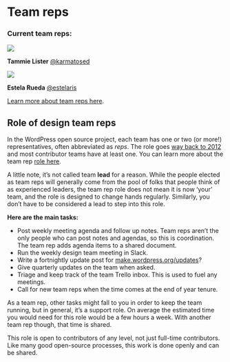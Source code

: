 # Team reps

### Current team reps:

![](https://gravatar.com/avatar/ca7d4273a689cdbf524d8332771bb1ca?d=mystery)

**Tammie Lister** [@karmatosed](https://profiles.wordpress.org/karmatosed)

![](https://secure.gravatar.com/avatar/c83b6e2dbfdf8d80923dc45c16042e10?s=100&d=mm&r=g)

**Estela Rueda** [@estelaris](https://profiles.wordpress.org/estelaris/)

[Learn more about team reps here](https://make.wordpress.org/updates/team-reps/).

## Role of design team reps

In the WordPress open source project, each team has one or two (or more!) representatives, often abbreviated as *reps*. The role goes [way back to 2012](https://make.wordpress.org/updates/team-reps/) and most contributor teams have at least one. You can learn more about the team rep [role here](https://make.wordpress.org/updates/team-reps/).

A little note, it’s not called team **lead** for a reason. While the people elected as team reps will generally come from the pool of folks that people think of as experienced leaders, the team rep role does not mean it is now ‘your’ team, and the role is designed to change hands regularly. Similarly, you don’t have to be considered a lead to step into this role.

**Here are the main tasks:**

*   Post weekly meeting agenda and follow up notes. Team reps aren’t the only people who can post notes and agendas, so this is coordination. The team rep adds agenda items to a shared document.
*   Run the weekly design team meeting in Slack.
*   Write a fortnightly update post for [make.wordpress.org/updates](https://make.wordpress.org/updates)?
*   Give quarterly updates on the team when asked.
*   Triage and keep track of the team Trello inbox. This is used to fuel any meetings.
*   Call for new team reps when the time comes at the end of year tenure.

As a team rep, other tasks might fall to you in order to keep the team running, but in general, it’s a support role. On average the estimated time you would need for this role would be a few hours a week. With another team rep though, that time is shared.

This role is open to contributors of any level, not just full-time contributors. Like many good open-source processes, this work is done openly and can be shared.
